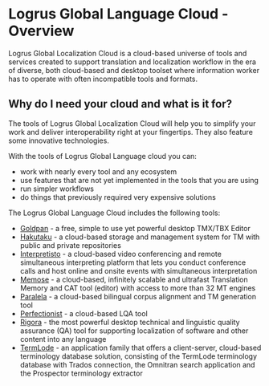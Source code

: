 # Logrus Global Language Cloud - Overview

Logrus Global Localization Cloud is a cloud-based universe of tools and services created to support translation and localization workflow in the era of diverse, both cloud-based and desktop toolset where information worker has to operate with often incompatible tools and formats.

## Why do I need your cloud and what is it for?

The tools of Logrus Global Localization Cloud will help you to simplify your work and deliver interoperability right at your fingertips. They also feature some innovative technologies.

With the tools of Logrus Global Language cloud you can:

* work with nearly every tool and any ecosystem
* use features that are not yet implemented in the tools that you are using
* run simpler workflows
* do things that previously required very expensive solutions

The Logrus Global Language Cloud includes the following tools:

* [Goldpan](goldpan.md) - a free, simple to use yet powerful desktop TMX/TBX Editor
* [Hakutaku](hakutaku.md) - a cloud-based storage and management system for TM with public and private repositories
* [Interpretisto](interpretisto.md) - a cloud-based video conferencing and remote simultaneous interpreting platform that lets you conduct conference calls and host online and onsite events with simultaneous interpretation
* [Memose](memose.md) - a cloud-based, infinitely scalable and ultrafast Translation Memory and CAT tool (editor) with access to more than 32 MT engines
* [Paralela](paralela.md) - a cloud-based bilingual corpus alignment and TM generation tool
* [Perfectionist](perfectionist.md) - a cloud-based LQA tool
* [Rigora](rigora.md) - the most powerful desktop technical and linguistic quality assurance (QA) tool for supporting localization of software and other content into any language
* [TermLode](termlode.md) - an application family that offers a client-server, cloud-based terminology database solution, consisting of the TermLode terminology database with Trados connection, the Omnitran search application and the Prospector terminology extractor